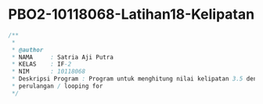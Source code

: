 # PBO2-10118068-Latihan18-Kelipatan

```java
/**
 *
 * @author
 * NAMA     : Satria Aji Putra
 * KELAS    : IF-2
 * NIM      : 10118068
 * Deskripsi Program : Program untuk menghitung nilai kelipatan 3.5 dengan
 * perulangan / looping for
 */
 ```
